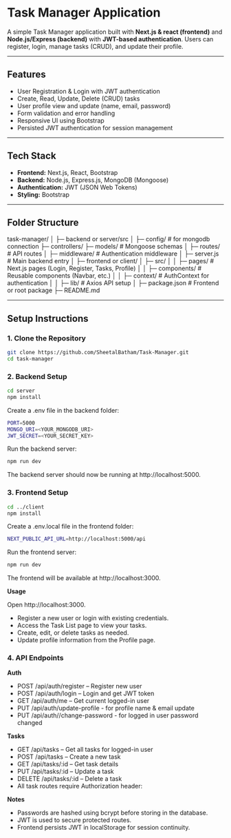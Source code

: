 # Task Manager Application

A simple Task Manager application built with **Next.js & react (frontend)** and **Node.js/Express (backend)** with **JWT-based authentication**. Users can register, login, manage tasks (CRUD), and update their profile.

---

## Features

- User Registration & Login with JWT authentication
- Create, Read, Update, Delete (CRUD) tasks
- User profile view and update (name, email, password)
- Form validation and error handling
- Responsive UI using Bootstrap
- Persisted JWT authentication for session management

---

## Tech Stack

- **Frontend:** Next.js, React, Bootstrap
- **Backend:** Node.js, Express.js, MongoDB (Mongoose)
- **Authentication:** JWT (JSON Web Tokens)
- **Styling:** Bootstrap

---

## Folder Structure

task-manager/
│
├─ backend or server/src
│ ├─ config/ # for mongodb connection
  ├─ controllers/ 
  ├─ models/ # Mongoose schemas
│ ├─ routes/ # API routes
│ ├─ middleware/ # Authentication middleware
│ ├─ server.js # Main backend entry
│
├─ frontend or client/
│ ├─ src/
│ │ ├─ pages/ # Next.js pages (Login, Register, Tasks, Profile)
│ │ ├─ components/ # Reusable components (Navbar, etc.)
│ │ ├─ context/ # AuthContext for authentication
│ │ ├─ lib/ # Axios API setup
│
├─ package.json # Frontend or root package
├─ README.md



---

## Setup Instructions

### 1. Clone the Repository

```bash
git clone https://github.com/SheetalBatham/Task-Manager.git
cd task-manager
```
### 2. Backend Setup

```bash
cd server
npm install
```

Create a .env file in the backend folder:

```bash
PORT=5000
MONGO_URI=<YOUR_MONGODB_URI>
JWT_SECRET=<YOUR_SECRET_KEY>
```


Run the backend server:

```bash
npm run dev
```


The backend server should now be running at http://localhost:5000.

### 3. Frontend Setup

```bash
cd ../client
npm install
```

Create a .env.local file in the frontend folder:

```bash
NEXT_PUBLIC_API_URL=http://localhost:5000/api
```


Run the frontend server:

```bash
npm run dev
```

The frontend will be available at http://localhost:3000.

**Usage**

Open http://localhost:3000.

- Register a new user or login with existing credentials.
- Access the Task List page to view your tasks.
- Create, edit, or delete tasks as needed.
- Update profile information from the Profile page.

### 4. API Endpoints

**Auth**

- POST /api/auth/register – Register new user
- POST /api/auth/login – Login and get JWT token
- GET /api/auth/me – Get current logged-in user
- PUT /api/auth/update-profile - for profile name & email update
- PUT /api/auth//change-password - for logged in user password changed

**Tasks**

- GET /api/tasks – Get all tasks for logged-in user
- POST /api/tasks – Create a new task
- GET /api/tasks/:id – Get task details
- PUT /api/tasks/:id – Update a task
- DELETE /api/tasks/:id – Delete a task
- All task routes require Authorization header:

**Notes**

- Passwords are hashed using bcrypt before storing in the database.
- JWT is used to secure protected routes.
- Frontend persists JWT in localStorage for session continuity.
